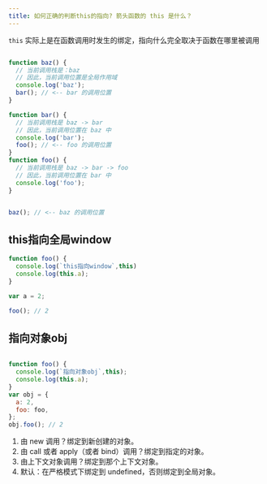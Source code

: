 ```yaml
---
title: 如何正确的判断this的指向? 箭头函数的 this 是什么？
---
```


`this` 实际上是在函数调用时发生的绑定，指向什么完全取决于函数在哪里被调用

```js

function baz() {
  // 当前调用栈是：baz
  // 因此，当前调用位置是全局作用域
  console.log('baz');
  bar(); // <-- bar 的调用位置
}

function bar() {
  // 当前调用栈是 baz -> bar
  // 因此，当前调用位置在 baz 中
  console.log('bar');
  foo(); // <-- foo 的调用位置
}
function foo() {
  // 当前调用栈是 baz -> bar -> foo
  // 因此，当前调用位置在 bar 中
  console.log('foo');
}


baz(); // <-- baz 的调用位置

```

## this指向全局window

```js
function foo() {
  console.log(`this指向window`,this)
  console.log(this.a);
}

var a = 2;

foo(); // 2

```

## 指向对象obj


```js

function foo() {
  console.log(`指向对象obj`,this);
  console.log(this.a);
}
var obj = {
  a: 2,
  foo: foo,
};
obj.foo(); // 2

```

1. 由 new 调用？绑定到新创建的对象。
2. 由 call 或者 apply（或者 bind）调用？绑定到指定的对象。
3. 由上下文对象调用？绑定到那个上下文对象。
4. 默认：在严格模式下绑定到 undefined，否则绑定到全局对象。